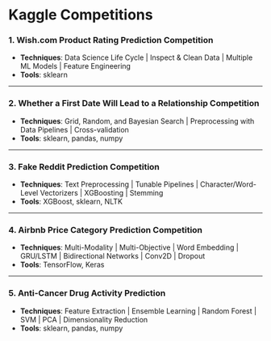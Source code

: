 # Kaggle Competitions

### 1. **Wish.com Product Rating Prediction Competition**  
   - **Techniques**: Data Science Life Cycle | Inspect & Clean Data | Multiple ML Models | Feature Engineering  
   - **Tools**: sklearn

---

### 2. **Whether a First Date Will Lead to a Relationship Competition**  
   - **Techniques**: Grid, Random, and Bayesian Search | Preprocessing with Data Pipelines | Cross-validation  
   - **Tools**: sklearn, pandas, numpy

---

### 3. **Fake Reddit Prediction Competition**  
   - **Techniques**: Text Preprocessing | Tunable Pipelines | Character/Word-Level Vectorizers | XGBoosting | Stemming  
   - **Tools**: XGBoost, sklearn, NLTK

---

### 4. **Airbnb Price Category Prediction Competition**  
   - **Techniques**: Multi-Modality | Multi-Objective | Word Embedding | GRU/LSTM | Bidirectional Networks | Conv2D | Dropout  
   - **Tools**: TensorFlow, Keras

---

### 5. **Anti-Cancer Drug Activity Prediction**  
   - **Techniques**: Feature Extraction | Ensemble Learning | Random Forest | SVM | PCA | Dimensionality Reduction  
   - **Tools**: sklearn, pandas, numpy
